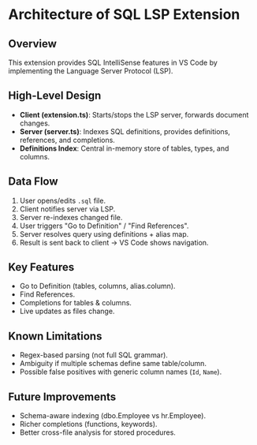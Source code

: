 # Architecture of SQL LSP Extension

## Overview
This extension provides SQL IntelliSense features in VS Code by implementing the Language Server Protocol (LSP).

## High-Level Design
- **Client (extension.ts)**: Starts/stops the LSP server, forwards document changes.
- **Server (server.ts)**: Indexes SQL definitions, provides definitions, references, and completions.
- **Definitions Index**: Central in-memory store of tables, types, and columns.

## Data Flow
1. User opens/edits `.sql` file.
2. Client notifies server via LSP.
3. Server re-indexes changed file.
4. User triggers "Go to Definition" / "Find References".
5. Server resolves query using definitions + alias map.
6. Result is sent back to client → VS Code shows navigation.

## Key Features
- Go to Definition (tables, columns, alias.column).
- Find References.
- Completions for tables & columns.
- Live updates as files change.

## Known Limitations
- Regex-based parsing (not full SQL grammar).
- Ambiguity if multiple schemas define same table/column.
- Possible false positives with generic column names (`Id`, `Name`).

## Future Improvements
- Schema-aware indexing (dbo.Employee vs hr.Employee).
- Richer completions (functions, keywords).
- Better cross-file analysis for stored procedures.
